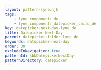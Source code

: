 ```yaml
---
layout: pattern-lyne.njk
tags: 
    - lyne_components_de
    - lyne_components_datepicker_child_de
key: datepicker-next-day-lyne_de
title: Datepicker-Next-Day
parent: datepicker-folder-lyne_de
keywords: datepicker-next-day
order: 30
excludeInNavigation: true
patternId: sbbDatepickerNextDay
patternDirectory: datepicker
---
```

